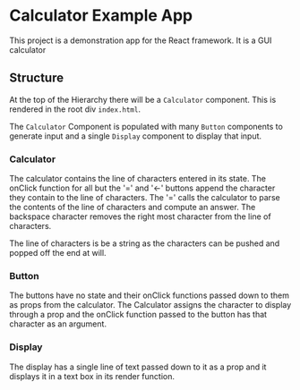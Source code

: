 # Calculator Example App

This project is a demonstration app for the React framework. It is a GUI calculator 

## Structure

At the top of the Hierarchy there will be a `Calculator` component. This is rendered in the root div `index.html`.

The `Calculator` Component is populated with many `Button` components to generate input and a single `Display` component to display that input. 

### Calculator

The calculator contains the line of characters entered in its state. The onClick function for all but the '=' and '<-' buttons append the character they contain to the line of characters.
The '=' calls the calculator to parse the contents of the line of characters and compute an answer. The backspace character removes the right most character from the line of characters. 

The line of characters is be a string as the characters can be pushed and popped off the end at will.

### Button 

The buttons have no state and their onClick functions passed down to them as props from the calculator. The Calculator assigns the character to display through a prop and the onClick function passed to the button has that character as an argument.

### Display

The display has a single line of text passed down to it as a prop and it displays it in a text box in its render function.